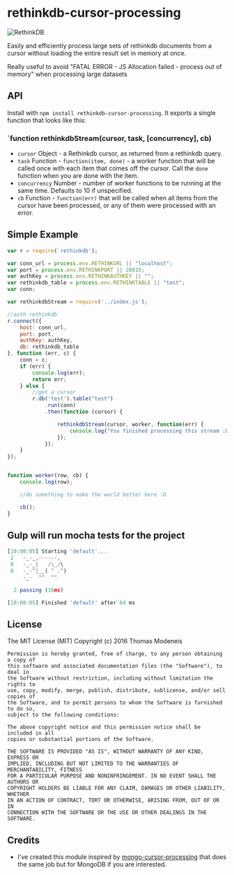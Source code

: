 # rethinkdb-cursor-processing

![RethinkDB](https://rethinkdb.com/assets/images/docs/api_illustrations/quickstart.png)

Easily and efficiently process large sets of rethinkdb documents from a cursor without loading the entire result set in memory at once.

Really useful to avoid "FATAL ERROR - JS Allocation failed - process out of memory" when processing large datasets

## API

Install with `npm install rethinkdb-cursor-processing`. It exports a single
function that looks like this:

### `function rethinkdbStream(cursor, task, [concurrency], cb)

* `cursor` Object - a Rethinkdb cursor, as returned from a rethinkdb query.
* `task` Function - `function(item, done)` - a worker function that will be
   called once with each item that comes off the cursor. Call the `done`
   function when you are done with the item.
* `concurrency` Number - number of worker functions to be running at the same time.
   Defaults to 10 if unspecified.
* `cb` Function - `function(err)` that will be called when all items from the
   cursor have been processed, or any of them were processed with an error.

## Simple Example

```js
var r = require('rethinkdb');

var conn_url = process.env.RETHINKURL || "localhost";
var port = process.env.RETHINKPORT || 28015;
var authKey = process.env.RETHINKAUTHKEY || "";
var rethinkdb_table = process.env.RETHINKTABLE || "test";
var conn;

var rethinkdbStream = require('../index.js');

//auth rethinkdb
r.connect({
    host: conn_url,
    port: port,
    authKey: authKey,
    db: rethinkdb_table
}, function (err, c) {
    conn = c;
    if (err) {
        console.log(err);
        return err;
    } else {
        //get a cursor
        r.db('test').table("test")
            .run(conn)
            .then(function (cursor) {

                rethinkdbStream(cursor, worker, function(err) {
                    console.log("You finished processing this stream :D")
                });
            });
    }
});


function worker(row, cb) {
    console.log(row);

    //do something to make the world better here :D

    cb();
}
```


## Gulp will run mocha tests for the project 

```js
[10:08:05] Starting 'default'...
 2   -_-_,------,
 0   -_-_|   /\_/\ 
 0   -_-^|__( ^ .^) 
     -_-  ""  "" 

  2 passing (16ms)

[10:08:05] Finished 'default' after 64 ms
```


## License 
The MIT License (MIT)
Copyright (c) 2016 Thomas Modeneis
```
Permission is hereby granted, free of charge, to any person obtaining a copy of
this software and associated documentation files (the "Software"), to deal in
the Software without restriction, including without limitation the rights to
use, copy, modify, merge, publish, distribute, sublicense, and/or sell copies of
the Software, and to permit persons to whom the Software is furnished to do so,
subject to the following conditions:

The above copyright notice and this permission notice shall be included in all
copies or substantial portions of the Software.

THE SOFTWARE IS PROVIDED "AS IS", WITHOUT WARRANTY OF ANY KIND, EXPRESS OR
IMPLIED, INCLUDING BUT NOT LIMITED TO THE WARRANTIES OF MERCHANTABILITY, FITNESS
FOR A PARTICULAR PURPOSE AND NONINFRINGEMENT. IN NO EVENT SHALL THE AUTHORS OR
COPYRIGHT HOLDERS BE LIABLE FOR ANY CLAIM, DAMAGES OR OTHER LIABILITY, WHETHER
IN AN ACTION OF CONTRACT, TORT OR OTHERWISE, ARISING FROM, OUT OF OR IN
CONNECTION WITH THE SOFTWARE OR THE USE OR OTHER DEALINGS IN THE SOFTWARE.
```

## Credits
* I've created this module inspired by [mongo-cursor-processing](https://github.com/jergason/mongo-cursor-processing) that does the same job but for MongoDB if you are interested.